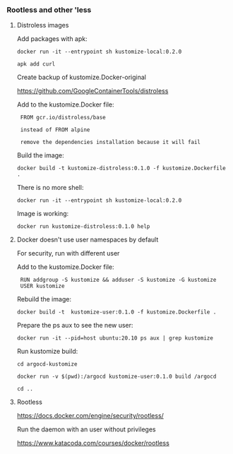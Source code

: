 ### Rootless and other 'less


1. Distroless images

    Add packages with apk:

    `docker run -it --entrypoint sh kustomize-local:0.2.0`

    `apk add curl`

    Create backup of kustomize.Docker-original

    https://github.com/GoogleContainerTools/distroless

    Add to the kustomize.Docker file:

        FROM gcr.io/distroless/base

        instead of FROM alpine

        remove the dependencies installation because it will fail
    
    Build the image:

    `docker build -t kustomize-distroless:0.1.0 -f kustomize.Dockerfile .`

    There is no more shell:

    `docker run -it --entrypoint sh kustomize-local:0.2.0`

    Image is working:

    `docker run kustomize-distroless:0.1.0 help`


2. Docker doesn't use user namespaces by default

    For security, run with different user

    Add to the kustomize.Docker file:

        RUN addgroup -S kustomize && adduser -S kustomize -G kustomize
        USER kustomize

    Rebuild the image:

    `docker build -t  kustomize-user:0.1.0 -f kustomize.Dockerfile .`

    Prepare the ps aux to see the new user:

    `docker run -it --pid=host ubuntu:20.10 ps aux | grep kustomize`

    Run kustomize build:
    
    `cd argocd-kustomize`
    
    `docker run -v $(pwd):/argocd kustomize-user:0.1.0 build /argocd`

    `cd ..`

3. Rootless

    https://docs.docker.com/engine/security/rootless/

    Run the daemon with an user without privileges

    https://www.katacoda.com/courses/docker/rootless